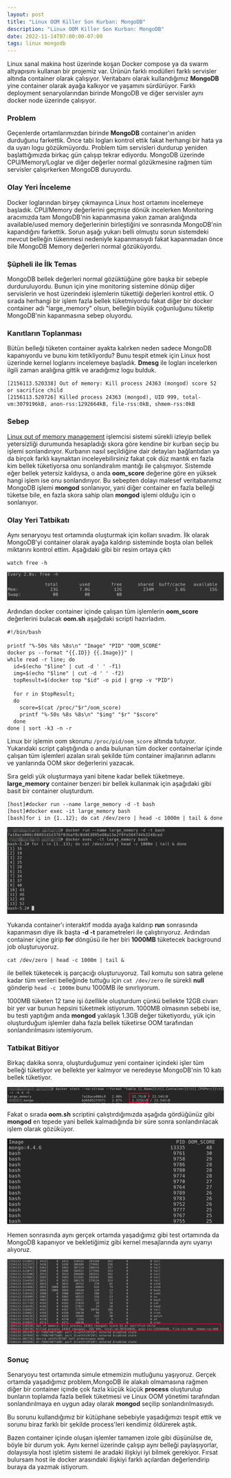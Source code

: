 ```yaml
---
layout: post
title: "Linux OOM Killer Son Kurban: MongoDB"
description: "Linux OOM Killer Son Kurban: MongoDB"
date: 2022-11-14T07:00:00-07:00
tags: linux mongodb
---
```


Linux sanal makina host üzerinde koşan Docker compose ya da swarm altyapısını kullanan bir projemiz var. 
Ürünün farklı modülleri farklı servisler altında container olarak çalışıyor. 
Veritabanı olarak kullandığımız **MongoDB** yine container olarak ayağa kalkıyor ve yaşamını sürdürüyor. 
Farklı deployment senaryolarından birinde MongoDB ve diğer servisler aynı docker node üzerinde çalışıyor.

### Problem

Geçenlerde ortamlarımızdan birinde **MongoDB** container'ın aniden durduğunu farkettik. Önce tabi logları kontrol
ettik fakat herhangi bir hata ya da uyarı logu gözükmüyordu. Problem tüm servisleri durdurup yeniden başlattığımızda 
birkaç gün çalışıp tekrar ediyordu. MongoDB üzerinde CPU/Memory/Loglar ve diğer değerler normal gözükmesine rağmen
tüm servisler çalışırkerken MongoDB duruyordu.

### Olay Yeri İnceleme

Docker loglarından birşey çıkmayınca Linux host ortamını incelemeye başladık. CPU/Memory değerlerini geçmişe 
dönük incelerken Monitoring aracımızda tam MongoDB'nin kapanmasına yakın zaman aralığında available/used memory değerlerinin
birleştiğini ve sonrasında MongoDB'nin kapandığını farkettik. Sorun aşağı yukarı belli olmuştu sorun sistemdeki 
mevcut belleğin tükenmesi nedeniyle kapanmasıydı fakat kapanmadan önce bile MongoDB Memory değerleri normal gözüküyordu. 

### Şüpheli ile İlk Temas

MongoDB bellek değerleri normal gözüktüğüne göre başka bir sebeple durduruluyordu. Bunun için yine monitoring sistemine
dönüp diğer servislerin ve host üzerindeki işlemlerin tükettiği değerleri kontrol ettik. O sırada herhangi bir işlem
fazla bellek tüketmiyordu fakat diğer bir docker container adı "large_memory" olsun, belleğin büyük çoğunluğunu tüketip
MongoDB'nin kapanmasına sebep oluyordu.

### Kanıtların Toplanması

Bütün belleği tüketen container ayakta kalırken neden sadece MongoDB kapanıyordu ve bunu kim tetikliyordu? 
Bunu tespit etmek için Linux host üzerinde kernel loglarını incelemeye başladık. **Dmesg** ile logları incelerken
ilgili zaman aralığına gittik ve aradığımız logu bulduk.

```
[2156113.520338] Out of memory: Kill process 24363 (mongod) score 52 or sacrifice child
[2156113.520726] Killed process 24363 (mongod), UID 999, total-vm:3079196kB, anon-rss:1292664kB, file-rss:0kB, shmem-rss:0kB
```

### Sebep

[Linux out of memory management](https://www.kernel.org/doc/gorman/html/understand/understand016.html) işlemcisi sistemi sürekli izleyip
bellek yetersizliği durumunda hesapladığı skora göre kendine bir kurban seçip bu işlemi sonlandırıyor. Kurbanın nasıl seçildiğine dair detayları
bağlantıdan ya da birçok farklı kaynaktan inceleyebilirsiniz fakat çok düz mantık en fazla kim bellek tüketiyorsa onu sonlandıralım mantığı ile çalışmıyor.
Sistemde eğer bellek yetersiz kaldıysa, o anda **oom_score** değerine göre en yüksek hangi işlem ise onu sonlandırıyor. Bu sebepten dolayı malesef veritabanımız
MongoDB işlemi **mongod** sonlanıyor, yani diğer container en fazla belleği tüketse bile, en fazla skora sahip olan **mongod** işlemi olduğu için o sonlanıyor.

### Olay Yeri Tatbikatı

Aynı senaryoyu test ortamında oluşturmak için kolları sıvadım. İlk olarak MongoDB'yi container olarak ayağa kaldırıp
sisteminde boşta olan bellek miktarını kontrol ettim. Aşağıdaki gibi bir resim ortaya çıktı

```
watch free -h
```

![free memory](/img/oom/free.png)

Ardından docker container içinde çalışan tüm işlemlerin **oom_score** değerlerini bulacak **oom.sh** aşağıdaki scripti hazırladım.

```
#!/bin/bash

printf "%-50s %8s %8s\n" "Image" "PID" "OOM_SCORE"
docker ps --format "{{.ID}} {{.Image}}" |
while read -r line; do
  id=$(echo "$line" | cut -d ' ' -f1)
  img=$(echo "$line" | cut -d ' ' -f2)
  topResult=$(docker top "$id" -o pid | grep -v "PID")

  for r in $topResult;
  do
    score=$(cat /proc/"$r"/oom_score)
    printf "%-50s %8s %8s\n" "$img" "$r" "$score"
  done
done | sort -k3 -n -r
```

Linux bir işlemin oom skorunu `/proc/pid/oom_score` altında tutuyor.
Yukarıdaki script çalıştığında o anda bulunan tüm docker containerlar içinde çalışan
tüm işlemleri azalan sıralı şekilde tüm container imajlarının adlarını ve yanlarında
OOM skor değerlerini yazacak.



Sıra geldi yük oluşturmaya yani bitene kadar bellek tüketmeye. **large_memory** container benzeri bir bellek kullanmak için aşağıdaki gibi
basit bir container oluşturdum. 

```
[host]#docker run --name large_memory -d -t bash
[host]#docker exec -it large_memory bash
[bash]for i in {1..12}; do cat /dev/zero | head -c 1000m | tail & done
```
![jobs](/img/oom/jobs.png)

Yukarıda container'ı interaktif modda ayağa kaldırıp **run** sonrasında kapanmasın diye ilk başta **-d -t** 
parametreleri ile çalıştırıyoruz. Ardından container içine girip **for** döngüsü ile her biri **1000MB** tüketecek
background job oluşturuyoruz.

```
cat /dev/zero | head -c 1000m | tail &
``` 

ile bellek tüketecek iş parçacığı oluşturuyoruz. Tail komutu son satıra gelene kadar tüm verileri belleğinde tuttuğu için
`cat /dev/zero` ile sürekli **null** gönderip `head -c 1000m` bunu 1000MB ile sınırlıyorum.

1000MB tüketen 12 tane işi özellikle oluşturdum çünkü bellekte 12GB civarı bir yer
var bunun hepsini tüketmek istiyorum. 1000MB olmasının sebebi ise, bu testi yaptığım anda **mongod** yaklaşık
1.3GB değer tüketiyordu, yük için oluşturduğum işlemler daha fazla bellek tüketirse OOM tarafından sonlandırılmasını istemiyorum.

### Tatbikat Bitiyor

Birkaç dakika sonra, oluşturduğumuz yeni container içindeki işler tüm belleği tüketiyor ve bellekte yer kalmıyor ve neredeyse MongoDB'nin 10 
katı bellek tüketiyor. 

![stats](/img/oom/stats.png)

Fakat  o sırada **oom.sh** scriptini çalıştırdığımızda aşağıda gördüğünüz gibi **mongod** en tepede yani bellek kalmadığında bir süre sonra sonlandırılacak işlem olarak gözüküyor.

![oom scores](/img/oom/oom_score.png)

Hemen sonrasında aynı gerçek ortamda yaşadığımız gibi test ortamında da MongoDB kapanıyor ve bekletiğimiz gibi kernel mesajlarında aynı uyarıyı alıyoruz.

![dmesg](/img/oom/dmesg.png)

### Sonuç

Senaryoyu test ortamında simule etmemizin mutluğunu yaşıyoruz. Gerçek ortamda
yaşadığımız problem,MongoDB ile alakalı olmamasına rağmen diğer bir container
içinde çok fazla küçük küçük **process** oluşturulup bunların toplamda fazla
bellek tüketmesi ve Linux OOM yönetimi tarafından sonlandırılmaya en uygun aday olarak **mongod** seçilip sonlandırılmasıydı.  

Bu sorunu kullandığımız bir kütüphane sebebiyle yaşadığımızı tespit ettik ve sorunu biraz farklı bir şekilde process'leri kendimiz
öldürerek aştık.

Bazen container içinde oluşan işlemler tamamen izole gibi düşünülse de, böyle bir durum yok. Aynı kernel üzerinde çalışıp 
aynı belleği paylaşıyorlar, dolayısıyla host işletim sistemi ile aradaki ilişkiyi iyi bilmek gerekiyor. Fırsat bulursam
host ile docker arasındaki ilişkiyi farklı açılardan değerlendirip buraya da yazmak istiyorum.
